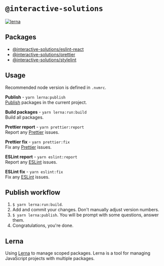 # `@interactive-solutions`

[![lerna](https://img.shields.io/badge/maintained%20with-lerna-cc00ff.svg)](https://lerna.js.org/)

## Packages

- [@interactive-solutions/eslint-react](https://github.com/interactive-solutions/interactive-solutions-mono/tree/master/packages/eslint-react)
- [@interactive-solutions/prettier](https://github.com/interactive-solutions/interactive-solutions-mono/tree/master/packages/prettier)
- [@interactive-solutions/stylelint](https://github.com/interactive-solutions/interactive-solutions-mono/tree/master/packages/stylelint)

## Usage

Recommended node version is defined in `.nvmrc`.

**Publish** - `yarn lerna:publish`  
[Publish](https://github.com/lerna/lerna/tree/main/commands/publish) packages in the current project.

**Build packages** - `yarn lerna:run:build`  
Build all packages.

**Prettier report** - `yarn prettier:report`  
Report any [Prettier](https://prettier.io/) issues.

**Prettier fix** - `yarn prettier:fix`  
Fix any [Prettier](https://prettier.io/) issues.

**ESLint report** - `yarn eslint:report`  
Report any [ESLint](https://eslint.org/) issues.

**ESLint fix** - `yarn eslint:fix`  
Fix any [ESLint](https://eslint.org/) issues.

## Publish workflow

1. `$ yarn lerna:run:build`.
2. Add and commit your changes. Don't manually adjust version numbers.
3. `$ yarn lerna:publish`. You will be prompt with some questions, answer them.
4. Congratulations, you're done.

## Lerna

Using [Lerna](https://github.com/lerna/lerna) to manage scoped packages. Lerna is a tool for managing JavaScript projects with multiple packages.
